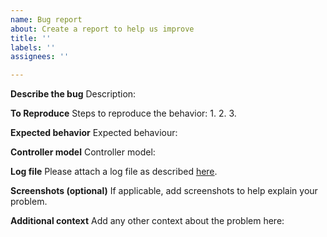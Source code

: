 ```yaml
---
name: Bug report
about: Create a report to help us improve
title: ''
labels: ''
assignees: ''

---
```


**Describe the bug**
Description: 

**To Reproduce**
Steps to reproduce the behavior:
1. 
2. 
3. 

**Expected behavior**
Expected behaviour: 

**Controller model**
Controller model: 

**Log file**
Please attach a log file as described [here](https://github.com/Zhadok/poe-controller#i-would-like-to-report-a-bug). 

**Screenshots (optional)**
If applicable, add screenshots to help explain your problem.

**Additional context**
Add any other context about the problem here:

